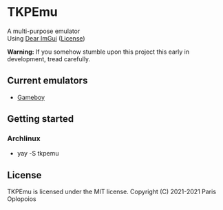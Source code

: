 # TKPEmu
A multi-purpose emulator    
Using [Dear ImGui](https://github.com/ocornut/imgui) ([License](https://raw.githubusercontent.com/ocornut/imgui/master/LICENSE.txt))

**Warning:** If you somehow stumble upon this project this early in development, tread carefully.

## Current emulators
- [Gameboy](https://github.com/OFFTKP/TKPEmu/tree/master/TKPEmu/gb_tkp)

## Getting started
### Archlinux
- yay -S tkpemu

## License
TKPEmu is licensed under the MIT license. Copyright (C) 2021-2021 Paris Oplopoios
